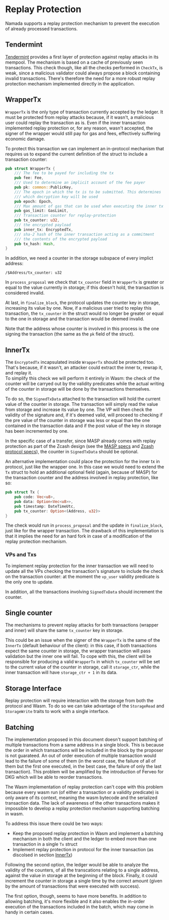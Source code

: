 # Replay Protection

Namada supports a replay protection mechanism to prevent the execution of already processed transactions.

## Tendermint

[Tendermint]((https://docs.tendermint.com/v0.33/app-dev/app-development.html#replay-protection)) provides a first layer of protection against replay attacks in its mempool. The mechanism is based on a cache of previously seen transactions. This check though, like all the checks performed in `CheckTx`, is weak, since a malicious validator could always propose a block containing invalid transactions. There's therefore the need for a more robust replay protection mechanism implemented directly in the application.

## WrapperTx

`WrapperTx` is the only type of transaction currently accepted by the ledger. It must be protected from replay attacks because, if it wasn't, a malicious user could replay the transaction as is. Even if the inner transaction implemented replay protection or, for any reason, wasn't accepted, the signer of the wrapper would still pay for gas and fees, effectively suffering economic damage.

To protect this transaction we can implement an in-protocol mechanism that requires us to expand the current definition of the struct to include a transaction counter:

```rust
pub struct WrapperTx {
    /// The fee to be payed for including the tx
    pub fee: Fee,
    /// Used to determine an implicit account of the fee payer
    pub pk: common::PublicKey,
    /// The epoch in which the tx is to be submitted. This determines
    /// which decryption key will be used
    pub epoch: Epoch,
    /// Max amount of gas that can be used when executing the inner tx
    pub gas_limit: GasLimit,
    /// Transaction counter for replay-protection
    pub tx_counter: u32,
    /// the encrypted payload
    pub inner_tx: EncryptedTx,
    /// sha-2 hash of the inner transaction acting as a commitment
    /// the contents of the encrypted payload
    pub tx_hash: Hash,
}
``` 

In addition, we need a counter in the storage subspace of every implict address:

```
/$Address/tx_counter: u32
```

In `process_proposal` we check that `tx_counter` field in `WrapperTx` is greater or equal to the value currently in storage; if this doesn't hold, the transaction is considered invalid.

At last, in `finalize_block`, the protocol updates the counter key in storage, increasing its value by one. Now, if a malicious user tried to replay this transaction, the `tx_counter` in the struct would no longer be greater or equal to the one in storage and the transaction would be deemed invalid. 

Note that the address whose counter is involved in this process is the one signing the transaction (the same as the `pk` field of the struct).

## InnerTx

The `EncryptedTx` incapsulated inside `WrapperTx` should be protected too. That's because, if it wasn't, an attacker could extract the inner tx, rewrap it, and replay it.\
To simplify this check we will perform it entirely in Wasm: the check of the counter will be carryed out by the validity predicates while the actual writing of the counter in storage will be done by the transactions themselves. 

To do so, the `SignedTxData` attached to the transaction will hold the current value of the counter in storage. The transaction will simply read the value from storage and increase its value by one. The VP will then check the validity of the signature and, if it's deemed valid, will proceed to checking if the pre value of the counter in storage was less or equal than the one contained in the transaction data and if the post value of the key in storage has been incremented by one.

In the specific case of a transfer, since MASP already comes with replay protection as part of the Zcash design (see the [MASP specs](https://specs.namada.net/masp.html) and [Zcash protocol specs](https://zips.z.cash/protocol/protocol.pdf)), the counter in `SignedTxData` should be optional.

An alternative implementation could place the protection for the inner tx in protocol, just like the wrapper one. In this case we would need to extend the `Tx` struct to hold an additional optional field (again, because of MASP) for the transaction counter and the address involved in replay protection, like so:

```rust
pub struct Tx {
    pub code: Vec<u8>,
    pub data: Option<Vec<u8>>,
    pub timestamp: DateTimeUtc,
    pub tx_counter: Option<(Address, u32)>
}
```

The check would run in `process_proposal` and the update in `finalize_block`, just like for the wrapper transaction. The drawback of this implementation is that it implies the need for an hard fork in case of a modification of the replay protection mechanism.

### VPs and Txs

To implement replay protection for the inner transaction we will need to update all the VPs checking the transaction's signature to include the check on the transaction counter: at the moment the `vp_user` validity predicate is the only one to update.

In addition, all the transactions involving `SignedTxData` should increment the counter.

## Single counter

The mechanisms to prevent replay attacks for both transactions (wrapper and inner) will share the same `tx_counter` key in storage.

This could be an issue when the signer of the `WrapperTx` is the same of the `InnerTx` (default behaviour of the client): in this case, if both transactions expect the same counter in storage, the wrapper transaction will pass validation but the inner one will fail. To cope with this, the client will be responsible for producing a valid `WrapperTx` in which `tx_counter` will be set to the current value of the counter in storage, call it `storage_ctr`, while the inner transaction will have `storage_ctr + 1` in its data.

## Storage Interface

Replay protection will require interaction with the storage from both the protocol and Wasm. To do so we can take advantage of the `StorageRead` and `StorageWrite` traits to work with a single interface.

## Batching

The implementation proposed in this document doesn't support batching of multiple transactions from a same address in a single block. This is because the order in which transactions will be included in the block by the proposer is not guarateed. An out of order execution of multiple transaction would lead to the failure of some of them (in the worst case, the failure of all of them but the first one executed, in the best case, the failure of only the last transaction). This problem will be amplified by the introduction of Ferveo for DKG which will be able to reorder transactions.

The Wasm implementation of replay protection can't cope with this problem because every wasm run (of either a transaction or a validity predicate) is only aware of its context, meaning the wasm bytecode and the serialized transaction data. The lack of awareness of the other transactions makes it impossible to develop a replay protection mechanism supporting batching in wasm.

To address this issue there could be two ways:

- Keep the proposed replay protection in Wasm and implement a batching mechanism in both the client and the ledger to embed more than one transaction in a single `Tx` struct
- Implement replay protection in protocol for the inner transaction (as discolsed in section [InnerTx](#InnerTx))

Following the second option, the ledger would be able to analyze the validity of the counters, of all the transcations relating to a single address, against the value in storage at the beginning of the block.
Finally, it could increment the counter in storage a single time by the correct amount (given by the amount of transactions that were executed with success).

The first option, though, seems to have more benefits. In addition to allowing batching, it's more flexible and it also enables the in-order execution of the transactions included in the batch, which may come in handy in certain cases.

